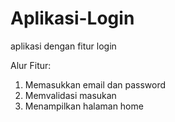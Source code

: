 # Aplikasi-Login
aplikasi dengan fitur login

Alur Fitur:
1. Memasukkan email dan password
2. Memvalidasi masukan
3. Menampilkan halaman home
